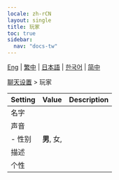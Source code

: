 ```yaml
---
locale: zh-rCN
layout: single
title: 玩家
toc: true
sidebar:
  nav: "docs-tw"
---
```

[Eng](/dancexr/menu/2025.4/chat/chat_player) | [繁中](/tw/dancexr/menu/2025.4/chat/chat_player) | [日本語](/jp/dancexr/menu/2025.4/chat/chat_player) | [한국어](/kr/dancexr/menu/2025.4/chat/chat_player) | [简中](/zh/dancexr/menu/2025.4/chat/chat_player)

[聊天设置](../menu#聊天设置) > 玩家



| Setting | Value | Description |
| :--- | --- | :--- |
| 名字 || 
| 声音 |  |  |
|- 性别 | **男**, 女,  | 
| 描述 || 
| 个性 || 
